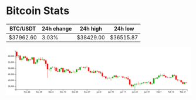 # Bitcoin Stats

BTC/USDT|24h change|24h high|24h low|
|---|---|---|---|
|$37962.60|3.03%|$38429.00|$36515.87|

<img src="./chart.svg">
